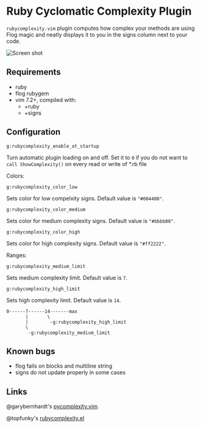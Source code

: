 Ruby Cyclomatic Complexity Plugin
=================================

`rubycomplexity.vim` plugin computes how complex your methods are using Flog magic and
neatly displays it to you in the signs column next to your code.

![Screen shot](https://github.com/skammer/ruby-complexity/raw/master/Screen%20shot%202010-11-29%20at%2013.23.46.png)

Requirements
------------

* ruby
* flog rubygem
* vim 7.2+, compiled with:
  * +ruby
  * +signs

Configuration
-------------

`g:rubycomplexity_enable_at_startup`

Turn automatic plugin loading on and off. Set it to `0` if you do not want to
`call ShowComplexity()` on every read or write of \*.rb file

Colors:

`g:rubycomplexity_color_low`

Sets color for low compelxity signs. Default value is `"#004400"`.

`g:rubycomplexity_color_medium`

Sets color for medium complexity signs. Default value is `"#bbbb00"`.

`g:rubycomplexity_color_high`

Sets color for high complexity signs. Default value is `"#ff2222"`.

Ranges:

`g:rubycomplexity_medium_limit`

Sets medium complexity limit. Default value is `7`.

`g:rubycomplexity_high_limit`

Sets high complexity limit. Default value is `14`.


    0------7------14-------max
           |       \
           |        -g:rubycomplexity_high_limit
           \
            -g:rubycomplexity_medium_limit

Known bugs
----------

* flog fails on blocks and multiline string
* signs do not update properly in some cases

Links
-----

@garybernhardt's [pycomplexity.vim](http://bitbucket.org/garybernhardt/pycomplexity).

@topfunky's [rubycomplexity.el](https://github.com/topfunky/emacs-starter-kit/tree/master/vendor/ruby-complexity/)

